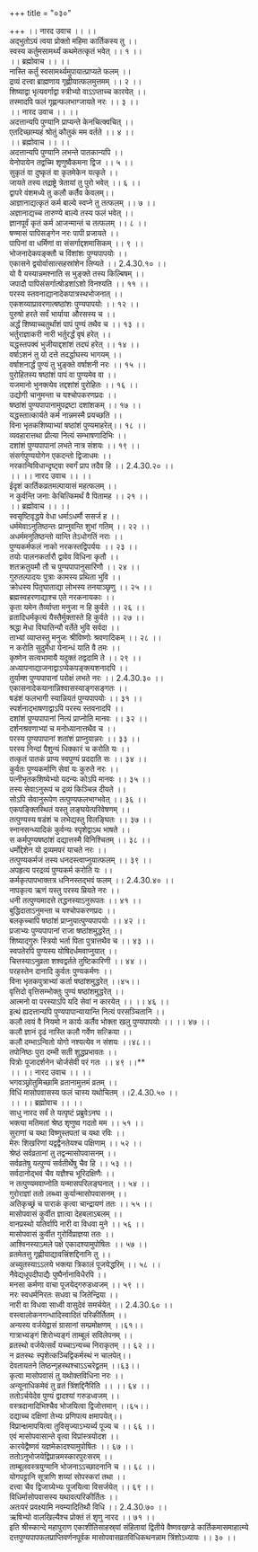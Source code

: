 +++
title = "०३०"

+++
।। नारद उवाच ।। ।।  
अद्भुतोऽयं त्वया प्रोक्तो महिमा कार्तिकस्य तु ।।  
स्वस्य कर्तुमसामर्थ्यं कथमेतत्कृतं भवेत् ।। १ ।।  
।। ब्रह्मोवाच ।। ।।  
नास्ति कर्तुं स्वसामर्थ्यमुपायात्प्राप्यते फलम् ।।  
द्रव्यं दत्त्वा ब्राह्मणाय गृह्णीयात्फलमुत्तमम् ।। २ ।।  
शिष्याद्वा भृत्यवर्गाद्वा स्त्रीभ्यो वाऽऽप्ताच्च कारयेत् ।।  
तस्मादपि फलं गृह्णन्फलभाग्जायते नरः ।। ३ ।।  
।। नारद उवाच ।। ।।  
अदत्तान्यपि पुण्यानि प्राप्यन्ते केनचित्क्वचित् ।।  
एतदिच्छाम्यहं श्रोतुं कौतुकं मम वर्तते ।। ४ ।।  
।। ब्रह्मोवाच ।। ।।  
अदत्तान्यपि पुण्यानि लभन्ते पातकान्यपि ।।  
येनोपायेन तद्वच्मि शृणुष्वैकमना द्विज ।। ५ ।।  
सुकृतं वा दुष्कृतं वा कृतमेकेन यत्कृते ।।  
जायते तस्य तद्राष्ट्रे त्रेतायां तु पुरो भवेत् ।। ६ ।।  
द्वापरे वंशमध्ये तु कलौ कर्तैव केवलम्।।  
आज्ञानाद्यत्कृतं कर्म बाल्ये स्वप्ने तु तत्फलम् ।। ७ ।।  
अज्ञानाद्यच्च तारुण्ये बाल्ये तस्य फलं भवेत् ।।  
ज्ञानपूर्वं कृतं कर्म आजन्मान्तं च तत्फलम् ।। ८ ।।  
षण्मासं पापिसङ्गेन नरः पापी प्रजायते ।।  
पापिनां वा धर्मिणां वा संसर्गाद्दशमासिकम् ।। ९ ।।  
भोजनादेकपङ्क्तौ च विंशांशः पुण्यपापयोः ।।  
एकासने द्वयोर्वासात्सहस्रांशेन लिप्यते ।। 2.4.30.१० ।।  
यो वै यस्यान्नमश्नाति स भुङ्क्ते तस्य किल्बिषम् ।।  
जपादौ पापिसंसर्गात्षोडशांऽशो विनश्यति ।। ११ ।।  
परस्य स्तवनाद्यानादेकपात्रस्थभोजनात् ।।  
एकशय्याप्रावरणात्षष्ठांशः पुण्यपापयोः ।। १२ ।।  
पुरुषो हरते सर्वं भार्याया औरसस्य च ।।  
अर्द्धं शिष्याच्चतुर्थांशं पापं पुण्यं तथैव च ।। १३ ।।  
भर्तुराज्ञाकरी नारी भर्तुरर्द्धं वृषं हरेत् ।।  
यद्धस्तपक्वं भुजीयाद्दशांशं तदघं हरेत् ।। १४ ।।  
वर्षाऽशनं तु यो दत्ते तदर्द्धाघस्य भागयम् ।।  
वर्षाशनार्द्धं पुण्यं तु भुङ्क्ते वर्षाशनी नरः ।। १५ ।।  
पुरोहितस्य षष्ठांशं पापं वा पुण्यमेव वा ।।  
यजमानो भुनक्त्येव तद्दशांशं पुरोहितः ।। १६ ।।  
उद्योगी चानुमन्ता च यश्चोपकरणप्रदः ।।  
षष्ठांशं पुण्यपापानामुपद्रष्टा दशांशकम् ।। १७ ।।  
यद्धस्तात्कार्यते कर्म नान्नमस्मै प्रयच्छति ।।  
विना भृतकशिष्याभ्यां षष्ठांशं पुण्यमाहरेत्।। १८ ।।  
व्यवहारात्तथा प्रीत्या नित्यं सम्भाषणादिभिः ।।  
दशांशं पुण्यपापानां लभते नात्र संशयः ।। १९ ।।  
संसर्गपुण्ययोगेन एकदन्तो द्विजाधमः ।।  
नरकान्विविधान्दृष्ट्वा स्वर्गं प्राप तदैव हि ।। 2.4.30.२० ।।  
।। ।। नारद उवाच ।। ।।  
ईदृशं कार्तिकव्रतमल्पायासं महत्फलम् ।।  
न कुर्वन्ति जनाः केचित्किमर्थं वै पितामह ।। २१ ।।  
।। ब्रह्मोवाच ।। ।।  
स्वसृष्टिवृद्धये वेधा धर्माऽधर्मौ ससर्ज ह ।।  
धर्ममेवाऽनुतिष्ठन्तः प्राप्नुवन्ति शुभां गतिम् ।। २२ ।।  
अधर्ममनुतिष्ठन्तो यान्ति तेऽधोगतिं नराः ।।  
पुण्यकर्मफलं नाको नरकस्तद्विपर्ययः ।। २३ ।।  
तयोः पालनकर्तारौ द्वावेव विधिना कृतौ ।।  
शतक्रतुयमौ तौ च पुण्यपापानुसारिणौ ।। २४ ।।  
गुरुतल्पादयः पुत्राः कामस्य प्रथिता भुवि ।।  
क्रोधस्य पितृघाताद्या लोभस्य तनयाञ्छृणु ।। २५ ।।  
ब्रह्मस्वहरणाद्याश्च एते नरकनायकाः ।।  
कृता यमेन तैर्व्याप्ता मनुजा न हि कुर्वते ।। २६ ।।  
व्रतादिधर्मकृत्यं यैस्तैर्मुक्तास्ते हि कुर्वते ।। २७ ।।  
श्रद्धा मेधा विघातिन्यौ वर्तेते भुवि सर्वदा ।।  
ताभ्यां व्याप्तस्तु मनुजः श्रीविष्णोः श्रवणादिकम् ।। २८ ।।  
न करोति सुदुर्मेधा येनान्धं याति वै तमः ।।  
कृष्णेन सत्यभामायै यदुक्तं तद्वदामि ते ।। २९ ।।  
अध्यापनाद्याजनाद्वाऽप्येकपङ्क्त्यशनादपि ।।  
तुर्याम्श पुण्यपापानां परोक्षं लभते नरः ।। 2.4.30.३० ।।  
एकासनादेकयानान्निश्वासस्याङ्गसङ्गतः ।।  
षडंशं फलभागी स्यान्नियतं पुण्यपापयोः ।। ३१ ।।  
स्पर्शनाद्भाषणाद्वाऽपि परस्य स्तवनादपि ।।  
दशांशं पुण्यपापानां नित्यं प्राप्नोति मानवः ।। ३२ ।।  
दर्शनश्रवणाभ्यां च मनोध्यानात्तथैव च ।।  
परस्य पुण्यपापानां शतांशं प्राप्नुयान्नरः ।। ३३ ।।  
परस्य निन्दां पैशुन्यं धिक्कारं च करोति यः ।।  
तत्कृतं पातकं प्राप्य स्वपुण्यं प्रददाति सः ।। ३४ ।।  
कुर्वतः पुण्यकर्माणि सेवां यः कुरुते नरः ।।  
पत्नीभृतकशिष्येभ्यो यदन्यः कोऽपि मानवः ।। ३५ ।।  
तस्य सेवाऽनुरूपं च द्रव्यं किञ्चिन्न दीयते ।।  
सोऽपि सेवानुरूपेण तत्पुण्यफलभाग्भवेत् ।। ३६ ।।  
एकपङ्क्तिस्थितं यस्तु लङ्घयेत्परिवेषणम् ।।  
तत्पुण्यस्य षडंशं च लभेद्यस्तु विलङ्घितः ।। ३७ ।।  
स्नानसन्ध्यादिकं कुर्वन्यः स्पृशेद्वाऽथ भाषते ।।  
स कर्मपुण्यषष्ठांशं दद्यात्तस्मै विनिश्चितम् ।। ३८ ।।  
धर्मोद्देशेन यो द्रव्यमपरं याचते नरः ।।  
तत्पुण्यकर्मजं तस्य धनदस्त्वाप्नुयात्फलम् ।। ३९ ।।  
अपहृत्य परद्रव्यं पुण्यकर्म करोति यः ।।  
कर्मकृत्पापभाक्तत्र धनिनस्तद्भवं फलम् ।। 2.4.30.४० ।।  
नापकृत्य ऋणं यस्तु परस्य म्रियते नरः ।।  
धनी तत्पुण्यमादत्ते तद्धनस्याऽनुरूपतः ।। ४१ ।।  
बुद्धिदाताऽनुमन्ता च यश्चोपकरणप्रदः ।।  
बलकृच्चापि षष्ठांशं प्राप्नुयात्पुण्यपापयोः ।। ४२ ।।  
प्रजाभ्यः पुण्यपापानां राजा षष्ठांशमुद्धरेत् ।।  
शिष्याद्गुरुः स्त्रियो भर्ता पिता पुत्रात्तथैव च ।। ४३ ।।  
स्वपतेरपि पुण्यस्य योषिदर्धमवाप्नुयात् ।।  
चित्तस्याऽनुव्रता शश्वद्वर्तते तुष्टिकारिणी ।। ४४ ।।  
परहस्तेन दानादि कुर्वतः पुण्यकर्मणः ।।  
विना भृतकपुत्राभ्यां कर्ता षष्ठांशमुद्धरेत् ।।४५।।  
वृत्तिदो वृत्तिसम्भोक्तुः पुण्यं षष्ठांशमुद्धरेत् ।।  
आत्मनो वा परस्याऽपि यदि सेवां न कारयेत् ।। ।। ४६ ।।  
इत्थं ह्यदत्तान्यपि पुण्यपापान्यायान्ति नित्यं परसञ्चितानि ।।  
कलौ त्वयं वै नियमो न कार्यः कर्तैव भोक्ता खलु पुण्यपापयोः ।। ।। ४७ ।।  
कलौ ज्ञानं दृढं नास्ति कलौ गर्वेण सत्क्रिया ।।  
कलौ दम्भाऽन्वितो योगो नश्यत्येव न संशयः ।।४८।।  
तपोनिष्ठः पुरा दम्भी सती शुद्धप्रभावतः ।।  
पित्रोः पूजादर्शनेन चोर्जसेवी परं गतः ।। ४९ ।।**  
।। ।। नारद उवाच ।। ।।  
भगवञ्छ्रोतुमिच्छामि व्रतानामुत्तमं व्रतम् ।।  
विधिं मासोपवासस्य फलं चास्य यथोचितम् ।।2.4.30.५० ।।  
।। ।। ब्रह्मोवाच ।। ।।  
साधु नारद सर्वं ते यत्पृष्टं प्रब्रुवेऽनघ ।।  
भक्त्या मतिमतां श्रेष्ठ शृणुष्व गदतो मम ।। ५१ ।।  
सुराणां च यथा विष्णुस्तपतां च यथा रविः ।।  
मेरुः शिखरिणां यद्वद्वैनतेयश्च पक्षिणाम् ।। ५२ ।।  
श्रेष्ठं सर्वव्रतानां तु तद्वन्मासोपवासनम् ।।  
सर्वव्रतेषु यत्पुण्यं सर्वतीर्थेषु चैव हि ।। ५३ ।।  
सर्वदानोद्भवं चैव यज्ञैश्च भूरिदक्षिणैः ।।  
न तत्पुण्यमवाप्नोति यन्मासपरिलङ्घनात् ।। ५४ ।।  
गुरोराज्ञां ततो लब्ध्वा कुर्यान्मासोपवासनम् ।।  
अतिकृच्छ्रं च पाराकं कृत्वा चान्द्रायणं ततः ।। ५५ ।।  
मासोपवासं कुर्वीत ज्ञात्वा देहबलाऽबलम् ।।  
वानप्रस्थो यतिर्वापि नारी वा विधवा मुने ।। ५६ ।।  
मासोपवासं कुर्वीत गुरोर्विप्राज्ञया ततः ।।  
आश्विनस्याऽमले पक्षे एकादश्यामुपोषितः ।। ५७ ।।  
व्रतमेतत्तु गृह्णीयाद्यावत्त्रिंशद्दिनानि तु ।।  
अच्युतस्याऽऽलये भक्त्या त्रिकालं पूजयेद्धरिम् ।। ५८ ।।  
नैवेद्यधूपदीपाद्यैः पुष्पैर्नानाविधैरपि ।।  
मनसा कर्मणा वाचा पूजयेद्गरुडध्वजम् ।। ५९ ।।  
नरः स्वधर्मनिरतः सधवा च जितेन्द्रिया ।।  
नारी वा विधवा साध्वी वासुदेवं समर्चयेत् ।। 2.4.30.६० ।।  
वस्त्वालोकनगन्धादिस्वादितं परिकीर्तितम् ।।  
अन्यस्य वर्जयेद्वासं ग्रासानां सम्प्रमोक्षणम् ।।६१।।  
गात्राभ्यङ्गं शिरोभ्यङ्गं ताम्बूलं सविलेपनम् ।।  
व्रतस्थो वर्जयेत्सर्वं यच्चाऽन्यच्च निराकृतम् ।। ६२ ।।  
न व्रतस्थः स्पृशेत्कञ्चिद्विकर्मस्थं न चालपेत्।।  
देवतायतने तिष्ठन्गृहस्थश्चाऽऽचरेद्व्रतम् ।।६३।।  
कृत्वा मासोपवासं तु यथोक्तविधिना नरः ।।  
अन्यूनाधिकमेवं तु व्रतं त्रिंशद्दिनैरिति ।। ।। ६४ ।।  
ततोऽर्चयेदेव पुण्यं द्वादश्यां गरुडध्वजम् ।।  
वस्त्रदानादिभिश्चैव भोजयित्वा द्विजोत्तमान् ।।६५।।  
दद्याच्च दक्षिणां तेभ्यः प्रणिपत्य क्षमापयेत्।।  
विप्रान्क्षमापयित्वा तुविसृज्याऽभ्यर्च्य पूज्य च ।। ६६ ।।  
एवं मासोपवासान्ते वृत्वा विप्रांस्त्रयोदश ।।  
कारयेद्वैष्णवं यज्ञमेकादश्यामुपोषितः ।। ६७ ।।  
ततोऽनुभोजयेद्विप्रान्नमस्कारपुरःसरम् ।।  
ताम्बूलवस्त्रयुग्मानि भोजनाऽऽच्छादनानि च ।। ६८ ।।  
योगपट्टानि सूत्राणि शय्यां सोपस्करां तथा ।।  
दत्त्वा चैव द्विजाग्र्येभ्यः पूजयित्वा विसर्जयेत् ।। ६९ ।।  
विधिर्मासोपवासस्य यथावत्परिकीर्तितः ।।  
अतःपरं प्रवक्ष्यामि नवम्यादितिथौ विधि ।। 2.4.30.७० ।।  
ऋषिभ्यो वालखिल्यैश्च प्रोक्तं तं शृणु नारद ।। ७१ ।।  
इति श्रीस्कान्दे महापुराण एकाशीतिसाहस्र्यां संहितायां द्वितीये वैष्णवखण्डे कार्तिकमासमाहात्म्ये दत्तपुण्यपापफलप्राप्तिवर्णनपूर्वक मासोपवासव्रतविधिकथनन्नाम त्रिंशोऽध्यायः ।। ३० ।।